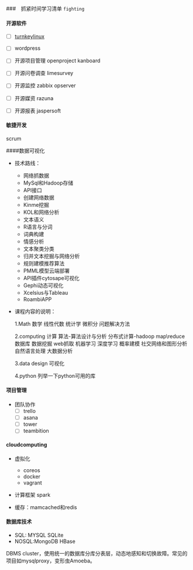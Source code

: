 ###　抓紧时间学习清单
`fighting`

#### 开源软件

- [ ] [turnkeylinux](http://www.turnkeylinux.org/all)
- [ ] wordpress
- [ ] 开源项目管理 openproject  kanboard
- [ ] 开源问卷调查 limesurvey
- [ ] 开源监控 zabbix opserver
- [ ] 开源媒资 razuna
- [ ] 开源报表 jaspersoft


#### 敏捷开发
scrum

####数据可视化

- 技术路线：
  - 网络抓数据
  - MySql和Hadoop存储
  - API接口
  - 创建网络数据
  - Kinme挖掘
  - KOL和网络分析
  - 文本语义
  - R语言与分词
  - 词典构建
  - 情感分析
  - 文本聚类分类
  - 归并文本挖掘与网络分析
  - 规则建模推荐算法
  - PMML模型云端部署
  - API插件cytosape可视化
  - Gephi动态可视化
  - Xcelsius与Tableau
  - RoambiAPP



- 课程内容的说明：

  1.Math 数学
  线性代数
  统计学
  微积分
  问题解决方法

  2.computing 计算
  算法-算法设计与分析
  分布式计算-hadoop map\reduce
  数据库
  数据挖掘
  web抓取
  机器学习
  深度学习
  概率建模
  社交网络和图形分析
  自然语言处理
  大数据分析

  3.data design
  可视化

  4.python
  列举一下python可用的库



#### 项目管理

- 团队协作
  - [ ] trello
  - [ ] asana
  - [ ] tower
  - [ ] teambition

#### cloudcomputing

- 虚拟化
  - coreos
  - docker
  - vagrant

- 计算框架 spark
- 缓存：mamcached和redis

#### 数据库技术

- SQL: MYSQL  SQLite
- NOSQL:MongoDB  HBase




DBMS cluster，使用统一的数据库分库分表层，动态地感知和切换故障。常见的项目如mysqlproxy，变形虫Amoeba。

